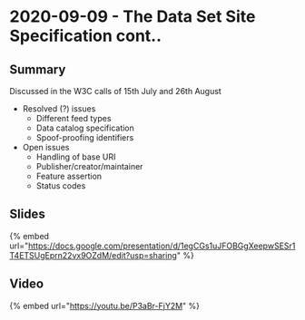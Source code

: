 # 2020-09-09 - The Data Set Site Specification cont..

## **Summary**

Discussed in the W3C calls of 15th July and 26th August

* Resolved \(?\) issues
  * Different feed types
  * Data catalog specification
  * Spoof-proofing identifiers
* Open issues
  * Handling of base URI
  * Publisher/creator/maintainer
  * Feature assertion
  * Status codes

## **Slides**

{% embed url="https://docs.google.com/presentation/d/1egCGs1uJFOBGgXeepwSESr1T4ETSUgEprn22vx9OZdM/edit?usp=sharing" %}

## **Video**

{% embed url="https://youtu.be/P3aBr-FjY2M" %}



